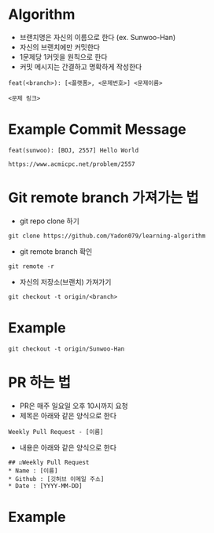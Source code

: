 # Algorithm

* 브랜치명은 자신의 이름으로 한다 (ex. Sunwoo-Han)
* 자신의 브랜치에만 커밋한다
* 1문제당 1커밋을 원칙으로 한다
* 커밋 메시지는 간결하고 명확하게 작성한다

```
feat(<branch>): [<플랫폼>, <문제번호>] <문제이름>

<문제 링크>
``` 

# Example Commit Message
```
feat(sunwoo): [BOJ, 2557] Hello World

https://www.acmicpc.net/problem/2557
```


# Git remote branch 가져가는 법

* git repo clone 하기

```
git clone https://github.com/Yadon079/learning-algorithm
```

* git remote branch 확인

```
git remote -r
```

* 자신의 저장소(브랜치) 가져가기

```
git checkout -t origin/<branch>
```

# Example

```
git checkout -t origin/Sunwoo-Han
```


# PR 하는 법

* PR은 매주 일요일 오후 10시까지 요청
* 제목은 아래와 같은 양식으로 한다

```
Weekly Pull Request - [이름]
```

* 내용은 아래와 같은 양식으로 한다

```
## ☑️Weekly Pull Request
* Name : [이름]
* Github : [깃허브 이메일 주소]
* Date : [YYYY-MM-DD]
```

# Example

<img>
